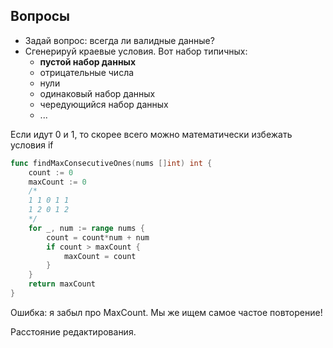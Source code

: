## Вопросы
- Задай вопрос: всегда ли валидные данные?
- Сгенерируй краевые условия. Вот набор типичных: 
	- **пустой набор данных**
	- отрицательные числа
	- нули
	- одинаковый набор данных
	- чередующийся набор данных
	- ...



 Если идут 0 и 1, то скорее всего можно математически избежать условия if
```go
func findMaxConsecutiveOnes(nums []int) int {
    count := 0
    maxCount := 0
    /*
    1 1 0 1 1
    1 2 0 1 2
    */ 
    for _, num := range nums {
        count = count*num + num
        if count > maxCount {
            maxCount = count
        }
    }
    return maxCount
}
```
Ошибка: я забыл про MaxCount. Мы же ищем самое частое повторение!

Расстояние редактирования.